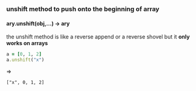 ### unshift method to push onto the beginning of array
#### ary.unshift(obj,...) -> ary
the unshift method is like a reverse append or a reverse shovel but it **only works on arrays**


```ruby
a = [0, 1, 2]
a.unshift("x")
```
=> 

```
["x", 0, 1, 2]
```
